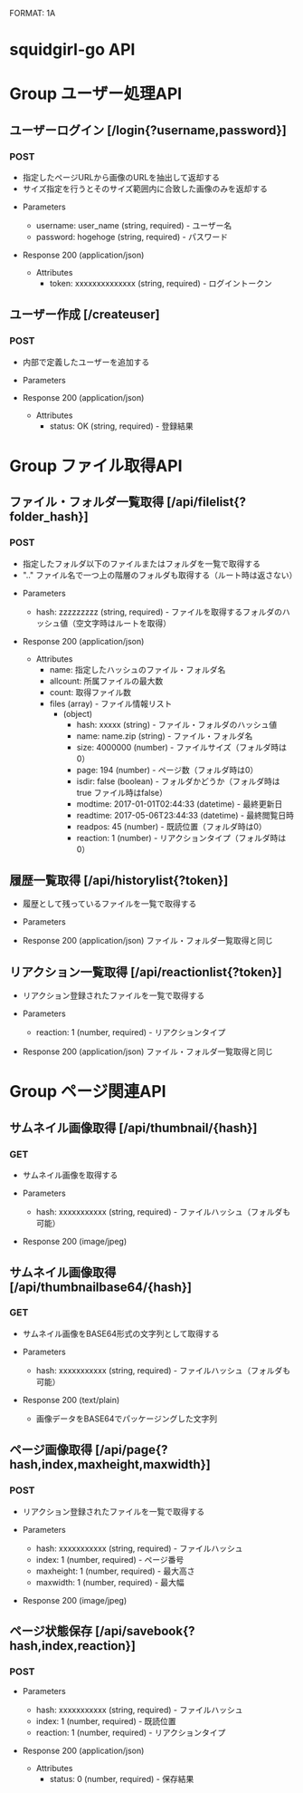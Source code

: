 FORMAT: 1A

# squidgirl-go API

# Group ユーザー処理API

## ユーザーログイン [/login{?username,password}]
### POST

* 指定したページURLから画像のURLを抽出して返却する
* サイズ指定を行うとそのサイズ範囲内に合致した画像のみを返却する

+ Parameters
    + username: user_name (string, required) - ユーザー名
    + password: hogehoge (string, required) - パスワード

+ Response 200 (application/json)
    + Attributes
        + token: xxxxxxxxxxxxxx (string, required) - ログイントークン

## ユーザー作成 [/createuser]
### POST

* 内部で定義したユーザーを追加する

+ Parameters

+ Response 200 (application/json)
    + Attributes
        + status: OK (string, required) - 登録結果


# Group ファイル取得API

## ファイル・フォルダ一覧取得 [/api/filelist{?folder_hash}]
### POST

* 指定したフォルダ以下のファイルまたはフォルダを一覧で取得する
* ".." ファイル名で一つ上の階層のフォルダも取得する（ルート時は返さない）

+ Parameters
    + hash: zzzzzzzzz (string, required) - ファイルを取得するフォルダのハッシュ値（空文字時はルートを取得）

+ Response 200 (application/json)
    + Attributes
        + name: 指定したハッシュのファイル・フォルダ名
        + allcount: 所属ファイルの最大数
        + count: 取得ファイル数
        + files (array) - ファイル情報リスト
            + (object)
                + hash: xxxxx (string) - ファイル・フォルダのハッシュ値
                + name: name.zip (string) - ファイル・フォルダ名
                + size: 4000000 (number)  - ファイルサイズ（フォルダ時は0）
                + page: 194 (number)  - ページ数（フォルダ時は0）
                + isdir: false (boolean)  - フォルダかどうか（フォルダ時はtrue ファイル時はfalse）
                + modtime: 2017-01-01T02:44:33 (datetime)  - 最終更新日
                + readtime: 2017-05-06T23:44:33 (datetime)  - 最終閲覧日時
                + readpos: 45 (number)  - 既読位置（フォルダ時は0）
                + reaction: 1 (number)  - リアクションタイプ（フォルダ時は0）

## 履歴一覧取得 [/api/historylist{?token}]

* 履歴として残っているファイルを一覧で取得する

+ Parameters

+ Response 200 (application/json)
    ファイル・フォルダ一覧取得と同じ

## リアクション一覧取得 [/api/reactionlist{?token}]

* リアクション登録されたファイルを一覧で取得する

+ Parameters
    + reaction: 1 (number, required) - リアクションタイプ

+ Response 200 (application/json)
    ファイル・フォルダ一覧取得と同じ


# Group ページ関連API

## サムネイル画像取得 [/api/thumbnail/{hash}]
### GET

* サムネイル画像を取得する

+ Parameters
    + hash: xxxxxxxxxxx (string, required) - ファイルハッシュ（フォルダも可能）

+ Response 200 (image/jpeg)

## サムネイル画像取得 [/api/thumbnailbase64/{hash}]
### GET

* サムネイル画像をBASE64形式の文字列として取得する

+ Parameters
    + hash: xxxxxxxxxxx (string, required) - ファイルハッシュ（フォルダも可能）

+ Response 200 (text/plain)
    * 画像データをBASE64でパッケージングした文字列

## ページ画像取得 [/api/page{?hash,index,maxheight,maxwidth}]
### POST

* リアクション登録されたファイルを一覧で取得する

+ Parameters
    + hash: xxxxxxxxxxx (string, required) - ファイルハッシュ
    + index: 1 (number, required) - ページ番号
    + maxheight: 1 (number, required) - 最大高さ
    + maxwidth: 1 (number, required) - 最大幅

+ Response 200 (image/jpeg)

## ページ状態保存 [/api/savebook{?hash,index,reaction}]
### POST

+ Parameters
    + hash: xxxxxxxxxxx (string, required) - ファイルハッシュ
    + index: 1 (number, required) - 既読位置
    + reaction: 1 (number, required) - リアクションタイプ

+ Response 200 (application/json)
    + Attributes
        + status: 0 (number, required) - 保存結果

